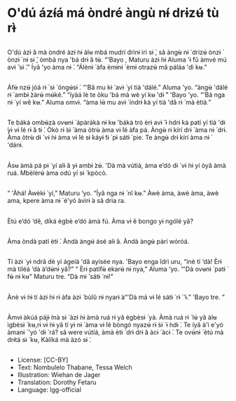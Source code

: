 # O'dú ázɨ́á má òndré àngù nɨ́ drɨzʉ́ tù rɨ̀

##
O'dú ázɨ ́á mà òndré àzɨ ́nɨ àlʉ
mbá mudrí drìnɨ ìrì sɨ ̀, sâ àngʉ̀ nɨ ́
drizʉ́ ònzɨ ́ ònzɨ ́ nɨ sɨ ̌, òmbà nya
'bá drɨ ́á tʉ̀. “'Bayo , Maturu àzɨ ́nɨ
Aluma 'ɨ ̀fǔ àmvé mú avɨ ̂ sɨ ̀.” Íyǎ
'yo àma nɨ ́. “Álènɨ ́ àfa èmɨnɨ ́ èmɨ
otrazʉ́ mâ páláa 'dì kʉ.”

##
Áfʉ̀ nzʉ́ jóá rɨ ̀ sɨ ̀ óngʉ́sɨ ̀. “'Bâ mu
kɨ ́ avɨ ́ yí tiá 'dálé.” Aluma 'yo.
“àngʉ̀ 'dálé rɨ ̀ ambɨ ́zàrʉ́ mʉ́ké.”
“íyàá lè te òku 'bá mà wè yí kʉ
'dɨ ̀” 'Bayo 'yo. “'Bá nga nɨ ́ yí wě
kʉ.” Aluma omvɨ. “àma lʉ́ mu
avɨ ́ índrɨ ́kà yí tiá 'dǎ rɨ ̀ mà ètíá.”

##
Te báká ombʉ́zà ovʉnɨ ́ ápàrákà
nɨ kʉ 'bákà tró èrɨ avɨ ̂ ɨ ́ndrɨ ̀kà
patí yí tiá 'dɨ ̀yɨ vɨ ́lé rɨ ̀á tɨ ́. Òkò rɨ ̀sɨ ̀
àma òtrʉ̀ àma vɨ ́lé àfa pá. Àngʉ̀
rɨ kírí drɨ ́ àma nɨ ́ drɨ. Àma òtrʉ̀ dɨ ́
vɨ ́nɨ àma vɨ ́lé sɨ ̀káyɨ ̀tɨ ̀ pɨ sátɨ ̀ pie.
Te àngʉ̀ drɨ kírí àma nɨ ́ 'dánɨ.

##
Àsʉ àmà pá pɨ ́ yí alɨ ́á yɨ ambɨ ́zʉ́.
'Dà mà vútiá, àma e’dó dɨ ́ vɨ ́nɨ yí
òyǎ àmà ruá. Mbèlèrʉ́ àma odú
yí sɨ ̀ kpòcò.

##
“ 'Àhá! Àwèkɨ ́ yí,” Maturu ‘yo.
“Íyǎ nga nɨ ́ nǐ kʉ.” Àwè àma,
àwè àma, àwè ama, kpere àma
nɨ ́ é'yó àvìrɨ ́a sâ dria ra.

##
Ètú e’dó ‘dě, díká ègbè e’dó
àmà fú. Àma vɨ ́é bongo yɨ ngólé
yǎ?

##
Àma òndà patí ètɨ ́. Àndà àngʉ́
ásé alɨ ́á. Àndà àngʉ̀ pàrí wóróá.

##
Tí àzɨ ́ yɨ ndrâ dè yí ágeíá 'dǎ
ayísée nya. 'Bayo enga îdrì uru,
“ínè tí ‘dà! Èrɨ mà tiléá ‘dà
à’dʉ́nɨ yǎ?” “ Èrɨ patífʉ̀ ekarʉ́ nɨ
nya,” Aluma ‘yo. “'Dà ovʉnɨ ́ patɨ ́
fʉ̀ nɨ kʉ” Maturu tre. “Dà mɨ ̂ sátɨ ̀
nɨ!”

##
Ànè vɨ ́nɨ tí àzɨ ́nɨ rɨ àfa àzɨ ́ bùlû nɨ
nyarɨ ́a“'Dà má vɨ ́lé sátɨ ̀ rɨ ̀ 'ɨ.”
'Bayo tre. ”

##
Àmvɨ àkúá pájɨ ̀mà sɨ ̀ àzɨ ́nɨ àmà
ruá rɨ yǎ ègbèsɨ ̀ yà. Àmà ruá rɨ ́
lʉ́ yǎ àlʉ ìgbèsɨ ̀ kʉ,rɨ vɨ ́nɨ yǎ tí yɨ
nɨ ́ àma vɨ ́lé bòngó nyazʉ́ rɨ ̀sɨ ̀
ɨ ̀ndɨ ̀. Te íyǎ à'ì e'yó àmanɨ ́ 'yó 'dɨ ̀
rá? sâ were vútíá, àmà ètɨ ́ drɨ
drɨ ́á àcɨ ́ àcɨ ́. Te ovʉ́nɨ ́ ètú mà
drɨtá sɨ ̀ kʉ, Kàlíká mà àzó sɨ ̀.

##
* License: [CC-BY]
* Text: Nombulelo Thabane, Tessa Welch
* Illustration: Wiehan de Jager
* Translation: Dorothy Fetaru
* Language: lgg-official
